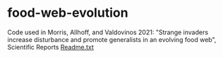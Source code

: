 # food-web-evolution
Code used in Morris, Allhoff, and Valdovinos 2021: "Strange invaders increase disturbance and promote generalists in an evolving food web", Scientific Reports
[Readme.txt](https://github.com/fsvaldovinos/food-web-evolution/files/7228906/Readme.txt)
